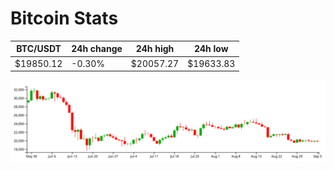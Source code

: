# Bitcoin Stats

BTC/USDT|24h change|24h high|24h low|
|---|---|---|---|
|$19850.12|-0.30%|$20057.27|$19633.83|

<img src="./chart.svg">
